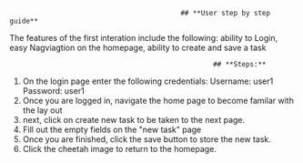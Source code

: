                                               ## **User step by step guide**
The features of the first interation include the following: ability to Login, easy Nagviagtion on the homepage, ability to create and save a task
                                                      
                                                      ## **Steps:** 
1. On the login page enter the following credentials: Username: user1 Password: user1 
2. Once you are logged in, navigate the home page to become familar with the lay out
3. next, click on create new task to be taken to the next page.
4. Fill out the empty fields on the "new task" page
5. Once you are finished, click the save button to store the new task. 
6. Click the cheetah image to return to the homepage. 

